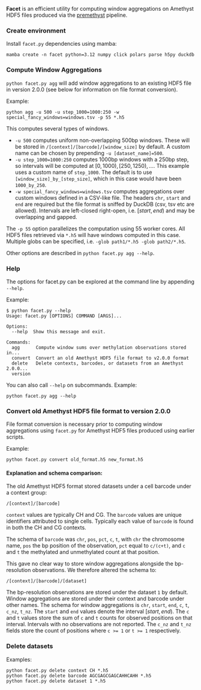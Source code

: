 **Facet** is an efficient utility for computing window aggregations on Amethyst HDF5 files produced via the [premethyst](https://github.com/adeylab/premethyst) pipeline.


### Create environment

Install `facet.py` dependencies using mamba:
```
mamba create -n facet python=3.12 numpy click polars parse h5py duckdb
```

### Compute Window Aggregations

`python facet.py agg` will add window aggregations to an existing HDF5 file in version 2.0.0 (see below for information on file format conversion). 

Example:
```
python agg -u 500 -u step_1000=1000:250 -w special_fancy_windows=windows.tsv -p 55 *.h5
```

This computes several types of windows.

+ `-u 500` computes uniform non-overlapping 500bp windows. These will be stored in `/[context]/[barcode]/[window_size]` by default. A custom name can be chosen by prepending `-u [dataset_name]=500`.
+ `-u step_1000=1000:250` computes 1000bp windows with a 250bp step, so intervals will be computed at $[0, 1000), [250, 1250), ...$.  This example uses a custom name of `step_1000`. The default is to use `[window_size]_by_[step_size]`, which in this case would have been `1000_by_250`.
+ `-w special_fancy_windows=windows.tsv` computes aggregations over custom windows defined in a CSV-like file. The headers `chr`, `start` and `end` are required but the file format is sniffed by DuckDB (csv, tsv etc are allowed). Intervals are left-closed right-open, i.e. $[start, end)$ and may be overlapping and gapped.

The `-p 55` option parallelizes the computation using 55 worker cores. All HDF5 files retrieved via `*.h5` will have windows computed in this case. Multiple globs can be specified, i.e. `-glob path1/*.h5 -glob path2/*.h5`.

Other options are described in `python facet.py agg --help`.

### Help

The options for facet.py can be explored at the command line by appending `--help`.

Example:
```
$ python facet.py --help
Usage: facet.py [OPTIONS] COMMAND [ARGS]...

Options:
  --help  Show this message and exit.

Commands:
  agg      Compute window sums over methylation observations stored in...
  convert  Convert an old Amethyst HDF5 file format to v2.0.0 format
  delete   Delete contexts, barcodes, or datasets from an Amethyst 2.0.0...
  version
```

You can also call `--help` on subcommands. Example:

```python facet.py agg --help```

### Convert old Amethyst HDF5 file format to version 2.0.0

File format conversion is necessary prior to computing window aggregations using `facet.py` for Amethyst HDF5 files produced using earlier scripts.

Example:
```
python facet.py convert old_format.h5 new_format.h5
```

#### Explanation and schema comparison:

The old Amethyst HDF5 format stored datasets under a cell barcode under a context group:

```
/[context]/[barcode]
```

`context` values are typically CH and CG. The `barcode` values are unique identifiers attributed to single cells. Typically each value of `barcode` is found in both the CH and CG contexts.

The schema of `barcode` was `chr`, `pos`, `pct`, `c`, `t`, with `chr` the chromosome name, `pos` the bp position of the observation, `pct` equal to `c/(c+t)`, and `c` and `t` the methylated and unmethylated count at that position. 

This gave no clear way to store window aggregations alongside the bp-resolution observations. We therefore altered the schema to:

```
/[context]/[barcode]/[dataset]
```

The bp-resolution observations are stored under the dataset `1` by default. Window aggregations are stored under their context and barcode under other names. The schema for window aggregations is `chr`, `start`, `end`, `c`, `t`, `c_nz`, `t_nz`. The `start` and `end` values denote the interval $[start, end)$. The `c` and `t` values store the sum of `c` and `t` counts for observed positions on that interval. Intervals with no observations are not reported. The `c_nz` and `t_nz` fields store the count of positions where `c >= 1` or `t >= 1` respectively.

### Delete datasets

Examples:

```
python facet.py delete context CH *.h5
python facet.py delete barcode AGCGAGCGAGCAHHCAHH *.h5
python facet.py delete dataset 1 *.h5
```
